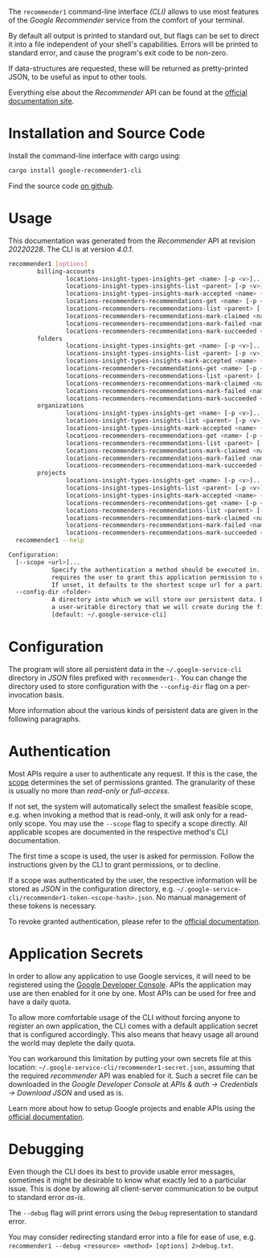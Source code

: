 <!---
DO NOT EDIT !
This file was generated automatically from 'src/generator/templates/cli/README.md.mako'
DO NOT EDIT !
-->
The `recommender1` command-line interface *(CLI)* allows to use most features of the *Google Recommender* service from the comfort of your terminal.

By default all output is printed to standard out, but flags can be set to direct it into a file independent of your shell's
capabilities. Errors will be printed to standard error, and cause the program's exit code to be non-zero.

If data-structures are requested, these will be returned as pretty-printed JSON, to be useful as input to other tools.

Everything else about the *Recommender* API can be found at the
[official documentation site](https://cloud.google.com/recommender/docs/).

# Installation and Source Code

Install the command-line interface with cargo using:

```bash
cargo install google-recommender1-cli
```

Find the source code [on github](https://github.com/Byron/google-apis-rs/tree/main/gen/recommender1-cli).

# Usage

This documentation was generated from the *Recommender* API at revision *20220228*. The CLI is at version *4.0.1*.

```bash
recommender1 [options]
        billing-accounts
                locations-insight-types-insights-get <name> [-p <v>]... [-o <out>]
                locations-insight-types-insights-list <parent> [-p <v>]... [-o <out>]
                locations-insight-types-insights-mark-accepted <name> (-r <kv>)... [-p <v>]... [-o <out>]
                locations-recommenders-recommendations-get <name> [-p <v>]... [-o <out>]
                locations-recommenders-recommendations-list <parent> [-p <v>]... [-o <out>]
                locations-recommenders-recommendations-mark-claimed <name> (-r <kv>)... [-p <v>]... [-o <out>]
                locations-recommenders-recommendations-mark-failed <name> (-r <kv>)... [-p <v>]... [-o <out>]
                locations-recommenders-recommendations-mark-succeeded <name> (-r <kv>)... [-p <v>]... [-o <out>]
        folders
                locations-insight-types-insights-get <name> [-p <v>]... [-o <out>]
                locations-insight-types-insights-list <parent> [-p <v>]... [-o <out>]
                locations-insight-types-insights-mark-accepted <name> (-r <kv>)... [-p <v>]... [-o <out>]
                locations-recommenders-recommendations-get <name> [-p <v>]... [-o <out>]
                locations-recommenders-recommendations-list <parent> [-p <v>]... [-o <out>]
                locations-recommenders-recommendations-mark-claimed <name> (-r <kv>)... [-p <v>]... [-o <out>]
                locations-recommenders-recommendations-mark-failed <name> (-r <kv>)... [-p <v>]... [-o <out>]
                locations-recommenders-recommendations-mark-succeeded <name> (-r <kv>)... [-p <v>]... [-o <out>]
        organizations
                locations-insight-types-insights-get <name> [-p <v>]... [-o <out>]
                locations-insight-types-insights-list <parent> [-p <v>]... [-o <out>]
                locations-insight-types-insights-mark-accepted <name> (-r <kv>)... [-p <v>]... [-o <out>]
                locations-recommenders-recommendations-get <name> [-p <v>]... [-o <out>]
                locations-recommenders-recommendations-list <parent> [-p <v>]... [-o <out>]
                locations-recommenders-recommendations-mark-claimed <name> (-r <kv>)... [-p <v>]... [-o <out>]
                locations-recommenders-recommendations-mark-failed <name> (-r <kv>)... [-p <v>]... [-o <out>]
                locations-recommenders-recommendations-mark-succeeded <name> (-r <kv>)... [-p <v>]... [-o <out>]
        projects
                locations-insight-types-insights-get <name> [-p <v>]... [-o <out>]
                locations-insight-types-insights-list <parent> [-p <v>]... [-o <out>]
                locations-insight-types-insights-mark-accepted <name> (-r <kv>)... [-p <v>]... [-o <out>]
                locations-recommenders-recommendations-get <name> [-p <v>]... [-o <out>]
                locations-recommenders-recommendations-list <parent> [-p <v>]... [-o <out>]
                locations-recommenders-recommendations-mark-claimed <name> (-r <kv>)... [-p <v>]... [-o <out>]
                locations-recommenders-recommendations-mark-failed <name> (-r <kv>)... [-p <v>]... [-o <out>]
                locations-recommenders-recommendations-mark-succeeded <name> (-r <kv>)... [-p <v>]... [-o <out>]
  recommender1 --help

Configuration:
  [--scope <url>]...
            Specify the authentication a method should be executed in. Each scope
            requires the user to grant this application permission to use it.
            If unset, it defaults to the shortest scope url for a particular method.
  --config-dir <folder>
            A directory into which we will store our persistent data. Defaults to
            a user-writable directory that we will create during the first invocation.
            [default: ~/.google-service-cli]

```

# Configuration

The program will store all persistent data in the `~/.google-service-cli` directory in *JSON* files prefixed with `recommender1-`.  You can change the directory used to store configuration with the `--config-dir` flag on a per-invocation basis.

More information about the various kinds of persistent data are given in the following paragraphs.

# Authentication

Most APIs require a user to authenticate any request. If this is the case, the [scope][scopes] determines the 
set of permissions granted. The granularity of these is usually no more than *read-only* or *full-access*.

If not set, the system will automatically select the smallest feasible scope, e.g. when invoking a
method that is read-only, it will ask only for a read-only scope. 
You may use the `--scope` flag to specify a scope directly. 
All applicable scopes are documented in the respective method's CLI documentation.

The first time a scope is used, the user is asked for permission. Follow the instructions given 
by the CLI to grant permissions, or to decline.

If a scope was authenticated by the user, the respective information will be stored as *JSON* in the configuration
directory, e.g. `~/.google-service-cli/recommender1-token-<scope-hash>.json`. No manual management of these tokens
is necessary.

To revoke granted authentication, please refer to the [official documentation][revoke-access].

# Application Secrets

In order to allow any application to use Google services, it will need to be registered using the 
[Google Developer Console][google-dev-console]. APIs the application may use are then enabled for it
one by one. Most APIs can be used for free and have a daily quota.

To allow more comfortable usage of the CLI without forcing anyone to register an own application, the CLI
comes with a default application secret that is configured accordingly. This also means that heavy usage
all around the world may deplete the daily quota.

You can workaround this limitation by putting your own secrets file at this location: 
`~/.google-service-cli/recommender1-secret.json`, assuming that the required *recommender* API 
was enabled for it. Such a secret file can be downloaded in the *Google Developer Console* at 
*APIs & auth -> Credentials -> Download JSON* and used as is.

Learn more about how to setup Google projects and enable APIs using the [official documentation][google-project-new].


# Debugging

Even though the CLI does its best to provide usable error messages, sometimes it might be desirable to know
what exactly led to a particular issue. This is done by allowing all client-server communication to be 
output to standard error *as-is*.

The `--debug` flag will print errors using the `Debug` representation to standard error.

You may consider redirecting standard error into a file for ease of use, e.g. `recommender1 --debug <resource> <method> [options] 2>debug.txt`.


[scopes]: https://developers.google.com/+/api/oauth#scopes
[revoke-access]: http://webapps.stackexchange.com/a/30849
[google-dev-console]: https://console.developers.google.com/
[google-project-new]: https://developers.google.com/console/help/new/
